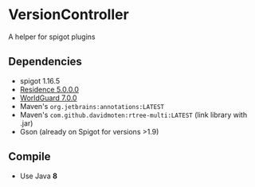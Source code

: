 # VersionController
A helper for spigot plugins

## Dependencies
- spigot 1.16.5
- [Residence 5.0.0.0](https://zrips.net/Residence/)
- [WorldGuard 7.0.0](https://dev.bukkit.org/projects/worldguard/files/2723606)
- Maven's `org.jetbrains:annotations:LATEST`
- Maven's `com.github.davidmoten:rtree-multi:LATEST` (link library with .jar)
- Gson (already on Spigot for versions >1.9)

## Compile
- Use Java **8**
